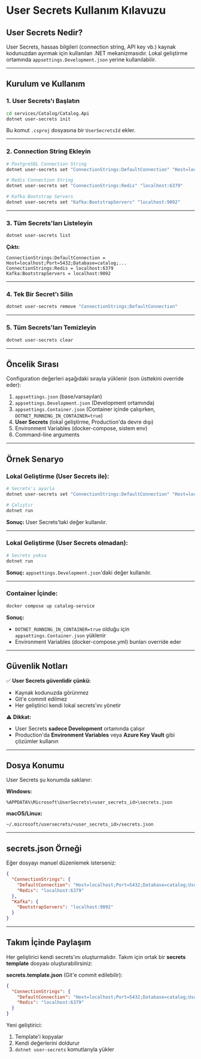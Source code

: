 # User Secrets Kullanım Kılavuzu

## User Secrets Nedir?

User Secrets, hassas bilgileri (connection string, API key vb.) kaynak kodunuzdan ayırmak için kullanılan .NET mekanizmasıdır. Lokal geliştirme ortamında `appsettings.Development.json` yerine kullanılabilir.

---

## Kurulum ve Kullanım

### 1. User Secrets'ı Başlatın

```bash
cd services/Catalog/Catalog.Api
dotnet user-secrets init
```

Bu komut `.csproj` dosyasına bir `UserSecretsId` ekler.

---

### 2. Connection String Ekleyin

```bash
# PostgreSQL Connection String
dotnet user-secrets set "ConnectionStrings:DefaultConnection" "Host=localhost;Port=5432;Database=catalog;Username=websale;Password=websale123;SSL Mode=Disable;Timeout=15;Command Timeout=30"

# Redis Connection String
dotnet user-secrets set "ConnectionStrings:Redis" "localhost:6379"

# Kafka Bootstrap Servers
dotnet user-secrets set "Kafka:BootstrapServers" "localhost:9092"
```

---

### 3. Tüm Secrets'ları Listeleyin

```bash
dotnet user-secrets list
```

**Çıktı:**
```
ConnectionStrings:DefaultConnection = Host=localhost;Port=5432;Database=catalog;...
ConnectionStrings:Redis = localhost:6379
Kafka:BootstrapServers = localhost:9092
```

---

### 4. Tek Bir Secret'ı Silin

```bash
dotnet user-secrets remove "ConnectionStrings:DefaultConnection"
```

---

### 5. Tüm Secrets'ları Temizleyin

```bash
dotnet user-secrets clear
```

---

## Öncelik Sırası

Configuration değerleri aşağıdaki sırayla yüklenir (son üsttekini override eder):

1. `appsettings.json` (base/varsayılan)
2. `appsettings.Development.json` (Development ortamında)
3. `appsettings.Container.json` (Container içinde çalışırken, `DOTNET_RUNNING_IN_CONTAINER=true`)
4. **User Secrets** (lokal geliştirme, Production'da devre dışı)
5. Environment Variables (docker-compose, sistem env)
6. Command-line arguments

---

## Örnek Senaryo

### Lokal Geliştirme (User Secrets ile):

```bash
# Secrets'ı ayarla
dotnet user-secrets set "ConnectionStrings:DefaultConnection" "Host=localhost;Port=5432;Database=catalog_dev;Username=myuser;Password=mypass"

# Çalıştır
dotnet run
```

**Sonuç:** User Secrets'taki değer kullanılır.

---

### Lokal Geliştirme (User Secrets olmadan):

```bash
# Secrets yoksa
dotnet run
```

**Sonuç:** `appsettings.Development.json`'daki değer kullanılır.

---

### Container İçinde:

```bash
docker compose up catalog-service
```

**Sonuç:** 
- `DOTNET_RUNNING_IN_CONTAINER=true` olduğu için `appsettings.Container.json` yüklenir
- Environment Variables (docker-compose.yml) bunları override eder

---

## Güvenlik Notları

✅ **User Secrets güvenlidir çünkü:**
- Kaynak kodunuzda görünmez
- Git'e commit edilmez
- Her geliştirici kendi lokal secrets'ını yönetir

⚠️ **Dikkat:**
- User Secrets **sadece Development** ortamında çalışır
- Production'da **Environment Variables** veya **Azure Key Vault** gibi çözümler kullanın

---

## Dosya Konumu

User Secrets şu konumda saklanır:

**Windows:**
```
%APPDATA%\Microsoft\UserSecrets\<user_secrets_id>\secrets.json
```

**macOS/Linux:**
```
~/.microsoft/usersecrets/<user_secrets_id>/secrets.json
```

---

## secrets.json Örneği

Eğer dosyayı manuel düzenlemek isterseniz:

```json
{
  "ConnectionStrings": {
    "DefaultConnection": "Host=localhost;Port=5432;Database=catalog;Username=websale;Password=websale123;SSL Mode=Disable;Timeout=15;Command Timeout=30",
    "Redis": "localhost:6379"
  },
  "Kafka": {
    "BootstrapServers": "localhost:9092"
  }
}
```

---

## Takım İçinde Paylaşım

Her geliştirici kendi secrets'ını oluşturmalıdır. Takım için ortak bir **secrets template** dosyası oluşturabilirsiniz:

**secrets.template.json** (Git'e commit edilebilir):
```json
{
  "ConnectionStrings": {
    "DefaultConnection": "Host=localhost;Port=5432;Database=catalog;Username=YOUR_USERNAME;Password=YOUR_PASSWORD",
    "Redis": "localhost:6379"
  }
}
```

Yeni geliştirici:
1. Template'i kopyalar
2. Kendi değerlerini doldurur
3. `dotnet user-secrets` komutlarıyla yükler


